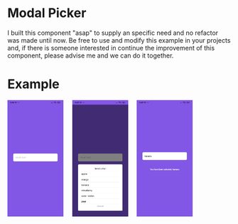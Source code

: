 # Modal Picker
I built this component "asap" to supply an specific need and no refactor was made until now. Be free to use and modify this example in your projects and, if there is someone interested in continue the improvement of this component, please advise me and we can do it together.

# Example
<p>
  <img src="./screen-captures/screen1.jpg" alt="Dashboard Pendent" width="25%">
  &nbsp;&nbsp;&nbsp;
  <img src="./screen-captures/screen2.jpg" alt="Dashboard Delivered" width="25%">
  &nbsp;&nbsp;&nbsp;
  <img src="./screen-captures/screen3.jpg" alt="Dashboard Delivered" width="25%">
</p>
